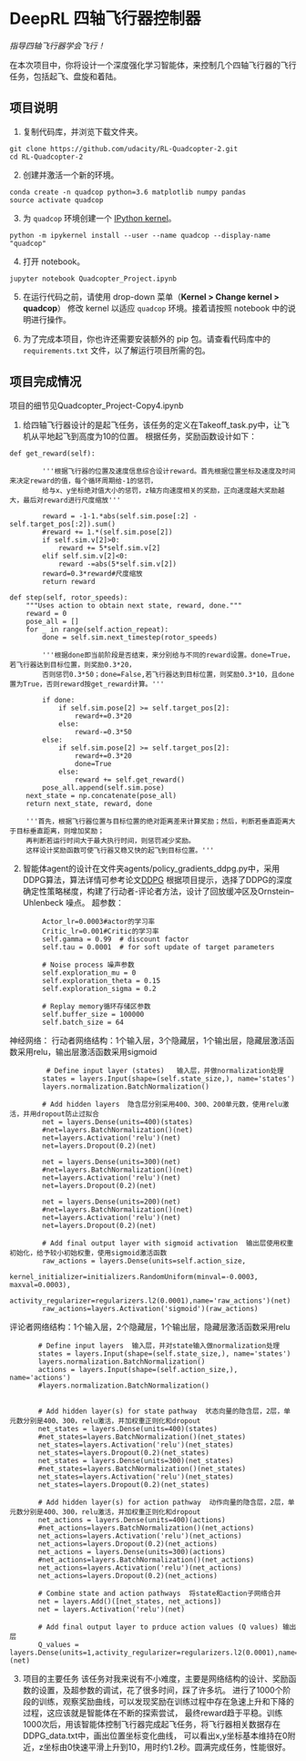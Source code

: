 # DeepRL 四轴飞行器控制器

_指导四轴飞行器学会飞行！_

在本次项目中，你将设计一个深度强化学习智能体，来控制几个四轴飞行器的飞行任务，包括起飞、盘旋和着陆。

## 项目说明
1. 复制代码库，并浏览下载文件夹。
```
git clone https://github.com/udacity/RL-Quadcopter-2.git
cd RL-Quadcopter-2
```
2. 创建并激活一个新的环境。
```
conda create -n quadcop python=3.6 matplotlib numpy pandas
source activate quadcop
```
3. 为 `quadcop` 环境创建一个 [IPython kernel](http://ipython.readthedocs.io/en/stable/install/kernel_install.html)。 
```
python -m ipykernel install --user --name quadcop --display-name "quadcop"
```
4. 打开 notebook。
```
jupyter notebook Quadcopter_Project.ipynb
```
5. 在运行代码之前，请使用 drop-down 菜单（**Kernel > Change kernel > quadcop**） 修改 kernel 以适应 `quadcop` 环境。接着请按照 notebook 中的说明进行操作。

6. 为了完成本项目，你也许还需要安装额外的 pip 包。请查看代码库中的 `requirements.txt` 文件，以了解运行项目所需的包。

## 项目完成情况
项目的细节见Quadcopter_Project-Copy4.ipynb
1. 给四轴飞行器设计的是起飞任务，该任务的定义在Takeoff_task.py中，让飞机从平地起飞到高度为10的位置。
根据任务，奖励函数设计如下：
```
def get_reward(self):
    
        '''根据飞行器的位置及速度信息综合设计reward。首先根据位置坐标及速度及时间来决定reward的值，每个循环周期给-1的惩罚，
        给与x、y坐标绝对值大小的惩罚，z轴方向速度相关的奖励，正向速度越大奖励越大，最后对reward进行尺度缩放'''
                          
        reward = -1-1.*abs(self.sim.pose[:2] - self.target_pos[:2]).sum()
        #reward += 1.*(self.sim.pose[2])
        if self.sim.v[2]>0:
            reward += 5*self.sim.v[2]
        elif self.sim.v[2]<0:
            reward -=abs(5*self.sim.v[2])                       
        reward=0.3*reward#尺度缩放
        return reward

def step(self, rotor_speeds):
    """Uses action to obtain next state, reward, done."""
    reward = 0
    pose_all = []
    for _ in range(self.action_repeat):
        done = self.sim.next_timestep(rotor_speeds)
        
        '''根据done即当前阶段是否结束，来分别给与不同的reward设置。done=True，若飞行器达到目标位置，则奖励0.3*20，
        否则惩罚0.3*50；done=False,若飞行器达到目标位置，则奖励0.3*10，且done置为True，否则reward按get_reward计算。'''
        
        if done:                
            if self.sim.pose[2] >= self.target_pos[2]:
                reward+=0.3*20                    
            else:
                reward-=0.3*50
        else:
            if self.sim.pose[2] >= self.target_pos[2]:
                reward+=0.3*20
                done=True
            else:
                reward += self.get_reward() 
        pose_all.append(self.sim.pose)
    next_state = np.concatenate(pose_all)
    return next_state, reward, done

    '''首先，根据飞行器位置与目标位置的绝对距离差来计算奖励；然后，判断若垂直距离大于目标垂直距离，则增加奖励；
    再判断若运行时间大于最大执行时间，则惩罚减少奖励。
    这样设计奖励函数可使飞行器又稳又快的起飞到目标位置。'''
```
2. 智能体agent的设计在文件夹agents/policy_gradients_ddpg.py中，采用DDPG算法，算法详情可参考论文[DDPG](https://arxiv.org/abs/1509.02971)
根据项目提示，选择了DDPG的深度确定性策略梯度，构建了行动者-评论者方法，设计了回放缓冲区及Ornstein–Uhlenbeck 噪点。
超参数：
```
        Actor_lr=0.0003#actor的学习率
        Critic_lr=0.001#Critic的学习率
        self.gamma = 0.99  # discount factor
        self.tau = 0.0001  # for soft update of target parameters
        
        # Noise process 噪声参数
        self.exploration_mu = 0
        self.exploration_theta = 0.15
        self.exploration_sigma = 0.2
        
        # Replay memory循环存储区参数
        self.buffer_size = 100000
        self.batch_size = 64
```        
神经网络：
        行动者网络结构：1个输入层，3个隐藏层，1个输出层，隐藏层激活函数采用relu，输出层激活函数采用sigmoid
```
         # Define input layer (states)   输入层，并做normalization处理
        states = layers.Input(shape=(self.state_size,), name='states')
        layers.normalization.BatchNormalization()                

        # Add hidden layers  隐含层分别采用400、300、200单元数，使用relu激活，并用dropout防止过拟合
        net = layers.Dense(units=400)(states)
        #net=layers.BatchNormalization()(net)
        net=layers.Activation('relu')(net)
        net=layers.Dropout(0.2)(net)
        
        net = layers.Dense(units=300)(net)
        #net=layers.BatchNormalization()(net)
        net=layers.Activation('relu')(net)
        net=layers.Dropout(0.2)(net)
        
        net = layers.Dense(units=200)(net)
        #net=layers.BatchNormalization()(net)
        net=layers.Activation('relu')(net)
        net=layers.Dropout(0.2)(net)
        
        # Add final output layer with sigmoid activation  输出层使用权重初始化，给予较小初始权重，使用sigmoid激活函数
        raw_actions = layers.Dense(units=self.action_size,
                kernel_initializer=initializers.RandomUniform(minval=-0.0003, maxval=0.0003),
                                   activity_regularizer=regularizers.l2(0.0001),name='raw_actions')(net)
        raw_actions=layers.Activation('sigmoid')(raw_actions)        
 ```
 
   评论者网络结构：1个输入层，2个隐藏层，1个输出层，隐藏层激活函数采用relu
 ```
        # Define input layers  输入层，并对state输入做normalization处理
        states = layers.Input(shape=(self.state_size,), name='states')
        layers.normalization.BatchNormalization()
        actions = layers.Input(shape=(self.action_size,), name='actions')
        #layers.normalization.BatchNormalization()


        # Add hidden layer(s) for state pathway  状态向量的隐含层，2层，单元数分别是400、300，relu激活，并加权重正则化和dropout
        net_states = layers.Dense(units=400)(states)       
        #net_states=layers.BatchNormalization()(net_states)
        net_states=layers.Activation('relu')(net_states)
        net_states=layers.Dropout(0.2)(net_states)
        net_states = layers.Dense(units=300)(net_states)
        #net_states=layers.BatchNormalization()(net_states)
        net_states=layers.Activation('relu')(net_states)
        net_states=layers.Dropout(0.2)(net_states)

        # Add hidden layer(s) for action pathway  动作向量的隐含层，2层，单元数分别是400、300，relu激活，并加权重正则化和dropout
        net_actions = layers.Dense(units=400)(actions)
        #net_actions=layers.BatchNormalization()(net_actions)
        net_actions=layers.Activation('relu')(net_actions)
        net_actions=layers.Dropout(0.2)(net_actions)
        net_actions = layers.Dense(units=300)(actions)
        #net_actions=layers.BatchNormalization()(net_actions)
        net_actions=layers.Activation('relu')(net_actions)        
        net_actions=layers.Dropout(0.2)(net_actions)

        # Combine state and action pathways  将state和action子网络合并
        net = layers.Add()([net_states, net_actions])
        net = layers.Activation('relu')(net)
        
        # Add final output layer to prduce action values (Q values) 输出层
        Q_values = layers.Dense(units=1,activity_regularizer=regularizers.l2(0.0001),name='q_values')(net)
 ```  
3. 项目的主要任务
该任务对我来说有不小难度，主要是网络结构的设计、奖励函数的设置，及超参数的调试，花了很多时间，踩了许多坑。
进行了1000个阶段的训练，观察奖励曲线，可以发现奖励在训练过程中存在急速上升和下降的过程，这应该就是智能体在不断的探索尝试，
最终reward趋于平稳。训练1000次后，用该智能体控制飞行器完成起飞任务，将飞行器相关数据存在DDPG_data.txt中，画出位置坐标变化曲线，
可以看出x,y坐标基本维持在0附近，z坐标由0快速平滑上升到10，用时约1.2秒。圆满完成任务，性能很好。
